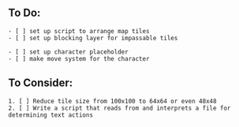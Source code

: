 ## To Do:

	- [ ] set up script to arrange map tiles
	- [ ] set up blocking layer for impassable tiles

	- [ ] set up character placeholder
	- [ ] make move system for the character

## To Consider:
	1. [ ] Reduce tile size from 100x100 to 64x64 or even 48x48
	2. [ ] Write a script that reads from and interprets a file for determining text actions